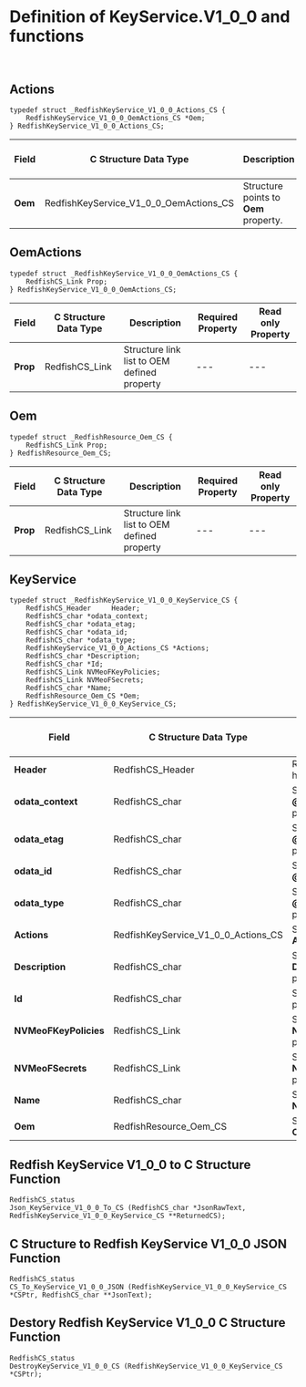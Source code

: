 # Definition of KeyService.V1_0_0 and functions<br><br>

## Actions
    typedef struct _RedfishKeyService_V1_0_0_Actions_CS {
        RedfishKeyService_V1_0_0_OemActions_CS *Oem;
    } RedfishKeyService_V1_0_0_Actions_CS;

|Field |C Structure Data Type|Description |Required Property|Read only Property
| ---  | --- | --- | --- | ---
|**Oem**|RedfishKeyService_V1_0_0_OemActions_CS| Structure points to **Oem** property.| No| No


## OemActions
    typedef struct _RedfishKeyService_V1_0_0_OemActions_CS {
        RedfishCS_Link Prop;
    } RedfishKeyService_V1_0_0_OemActions_CS;

|Field |C Structure Data Type|Description |Required Property|Read only Property
| ---  | --- | --- | --- | ---
|**Prop**|RedfishCS_Link| Structure link list to OEM defined property| ---| ---


## Oem
    typedef struct _RedfishResource_Oem_CS {
        RedfishCS_Link Prop;
    } RedfishResource_Oem_CS;

|Field |C Structure Data Type|Description |Required Property|Read only Property
| ---  | --- | --- | --- | ---
|**Prop**|RedfishCS_Link| Structure link list to OEM defined property| ---| ---


## KeyService
    typedef struct _RedfishKeyService_V1_0_0_KeyService_CS {
        RedfishCS_Header     Header;
        RedfishCS_char *odata_context;
        RedfishCS_char *odata_etag;
        RedfishCS_char *odata_id;
        RedfishCS_char *odata_type;
        RedfishKeyService_V1_0_0_Actions_CS *Actions;
        RedfishCS_char *Description;
        RedfishCS_char *Id;
        RedfishCS_Link NVMeoFKeyPolicies;
        RedfishCS_Link NVMeoFSecrets;
        RedfishCS_char *Name;
        RedfishResource_Oem_CS *Oem;
    } RedfishKeyService_V1_0_0_KeyService_CS;

|Field |C Structure Data Type|Description |Required Property|Read only Property
| ---  | --- | --- | --- | ---
|**Header**|RedfishCS_Header|Redfish C structure header|---|---
|**odata_context**|RedfishCS_char| String pointer to **@odata.context** property.| No| No
|**odata_etag**|RedfishCS_char| String pointer to **@odata.etag** property.| No| No
|**odata_id**|RedfishCS_char| String pointer to **@odata.id** property.| Yes| No
|**odata_type**|RedfishCS_char| String pointer to **@odata.type** property.| Yes| No
|**Actions**|RedfishKeyService_V1_0_0_Actions_CS| Structure points to **Actions** property.| No| No
|**Description**|RedfishCS_char| String pointer to **Description** property.| No| Yes
|**Id**|RedfishCS_char| String pointer to **Id** property.| Yes| Yes
|**NVMeoFKeyPolicies**|RedfishCS_Link| Structure link list to **NVMeoFKeyPolicies** property.| No| Yes
|**NVMeoFSecrets**|RedfishCS_Link| Structure link list to **NVMeoFSecrets** property.| No| Yes
|**Name**|RedfishCS_char| String pointer to **Name** property.| Yes| Yes
|**Oem**|RedfishResource_Oem_CS| Structure points to **Oem** property.| No| No
## Redfish KeyService V1_0_0 to C Structure Function
    RedfishCS_status
    Json_KeyService_V1_0_0_To_CS (RedfishCS_char *JsonRawText, RedfishKeyService_V1_0_0_KeyService_CS **ReturnedCS);

## C Structure to Redfish KeyService V1_0_0 JSON Function
    RedfishCS_status
    CS_To_KeyService_V1_0_0_JSON (RedfishKeyService_V1_0_0_KeyService_CS *CSPtr, RedfishCS_char **JsonText);

## Destory Redfish KeyService V1_0_0 C Structure Function
    RedfishCS_status
    DestroyKeyService_V1_0_0_CS (RedfishKeyService_V1_0_0_KeyService_CS *CSPtr);

